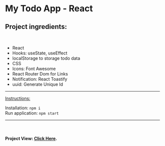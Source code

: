 # My Todo App - React

## Project ingredients:

<br/>

- React
- Hooks: useState, useEffect
- localStorage to storage todo data
- CSS
- Icons: Font Awesome
- React Router Dom for Links
- Notification: React Toastify
- uuid: Generate Unique Id

---

<u>Instructions:</u>

Installation: `npm i`
<br/>
Run application: `npm start`

---

<br/>

#### Project View: [Click Here](https://korenstudios-react-todo-app.netlify.app/).
